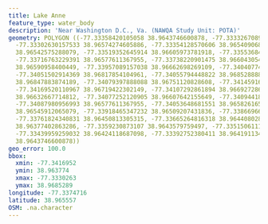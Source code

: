 ```yaml
---
title: Lake Anne
feature_type: water_body
description: 'Near Washington D.C., Va. (NAWQA Study Unit: POTA)'
geometry: POLYGON ((-77.33358420105058 38.9643746600878, -77.33332670898523 38.96519217805205,
  -77.33302630157533 38.96574274605886, -77.33354128570606 38.96540906899024, -77.3348287460329
  38.96542575288079, -77.33519352645914 38.96605973781918, -77.33553684921266 38.96554254000601,
  -77.33716763229391 38.96577611367955, -77.33738220901475 38.96604305407794, -77.33776844711282
  38.96590958400449, -77.33957089157038 38.96662698269109, -77.34040774078282 38.96714417258686,
  -77.34051502914369 38.96817854104961, -77.34055794448822 38.96852888823351, -77.34100855560261
  38.96847883874189, -77.34079397888088 38.96751120828608, -77.341459166717 38.96734437411322,
  -77.34169520110967 38.96719422302149, -77.34107292861894 38.96692728696099, -77.34077252120905
  38.96632667714812, -77.34077252120905 38.96607642155649, -77.34094418258627 38.96589290022789,
  -77.34087980956993 38.96577611367955, -77.34053648681551 38.96582616508078, -77.33950651855403
  38.96545912065079, -77.33918465347232 38.96509207431836, -77.3386696693416 38.96497528645052,
  -77.33761824340831 38.96450813305315, -77.33665264816318 38.96440802835288, -77.33626641006514
  38.96377402863286, -77.3359230873107 38.9643579759497, -77.3351506111146 38.9644580807207,
  -77.33439959259032 38.96424118687098, -77.33392752380411 38.96419113434993, -77.33358420105058
  38.9643746600878))
geo_error: 100.0
bbox:
  xmin: -77.3416952
  ymin: 38.963774
  xmax: -77.3330263
  ymax: 38.9685289
longitude: -77.3374716
latitude: 38.965557
OSM: .na.character
---
```

